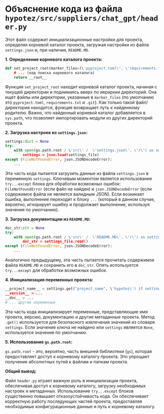 # Объяснение кода из файла `hypotez/src/suppliers/chat_gpt/header.py`

Этот файл содержит инициализационные настройки для проекта, определяя корневой каталог проекта, загружая настройки из файла `settings.json` и, при наличии, `README.MD`.

**1. Определение корневого каталога проекта:**

```python
def set_project_root(marker_files=(\'pyproject.toml\', \'requirements.txt\', \'.git\')) -> Path:
    # ... (код поиска корневого каталога)
    return __root__
```

Функция `set_project_root` находит корневой каталог проекта, начиная с текущей директории и поднимаясь вверх по иерархии директорий. Она ищет файлы или директории, указанные в `marker_files` (по умолчанию это `pyproject.toml`, `requirements.txt` и `.git`). Как только такой файл/директория находится, функция возвращает путь к найденному родителю.  Важно, что найденный корневой каталог добавляется в `sys.path`, что позволяет импортировать модули из других директорий проекта.

**2. Загрузка настроек из `settings.json`:**

```python
settings:dict = None
try:
    with open(gs.path.root / \'src\' /  \'settings.json\', \'r\') as settings_file:
        settings = json.load(settings_file)
except (FileNotFoundError, json.JSONDecodeError):
    ...
```

Эта часть кода пытается загрузить данные из файла `settings.json` в переменную `settings`.  Ключевым моментом является использование `try...except` блока для обработки возможных ошибок: `FileNotFoundError` (если файл не найден) и `json.JSONDecodeError` (если содержимое файла не является валидным JSON). Если возникает ошибка, выполнение переходит к блоку `...` (который в данном случае, вероятно, игнорирует ошибку и продолжает выполнение, используя значения по умолчанию).

**3. Загрузка документации из `README.MD`:**

```python
doc_str:str = None
try:
    with open(gs.path.root / \'src\' /  \'README.MD\', \'r\') as settings_file:
        doc_str = settings_file.read()
except (FileNotFoundError, json.JSONDecodeError):
    ...
```

Аналогично предыдущему, эта часть пытается прочитать содержимое файла `README.MD` и сохранить его в `doc_str`. Опять используется `try...except` для обработки возможных ошибок.

**4. Инициализация переменных проекта:**

```python
__project_name__ = settings.get("project_name", \'hypotez\') if settings  else \'hypotez\'
__version__ = ...
__doc__ = ...
# ... другие переменные
```

Эта часть кода инициализирует переменные, представляющие имя проекта, версию, документацию и другие метаданные проекта.  Метод `.get()` используется для безопасного извлечения значений из словаря `settings`. Если значение ключа не найдено или `settings` является `None`, используется значение по умолчанию.

**5. Использование `gs.path.root`:**

`gs.path.root` - это, вероятно, часть внешней библиотеки (`gs`), которая предоставляет доступ к корневому каталогу проекта. Это упрощает получение абсолютных путей к файлам и папкам проекта.

**Общий вывод:**

Файл `header.py` играет важную роль в инициализации проекта, обеспечивая доступ к корневому каталогу, загрузку необходимых настроек и метаданных.  Использование `try...except` блоков существенно повышает отказоустойчивость кода.  Он обеспечивает корректную работу последующих частей проекта, предоставляя необходимые конфигурационные данные и путь к корневому каталогу.
